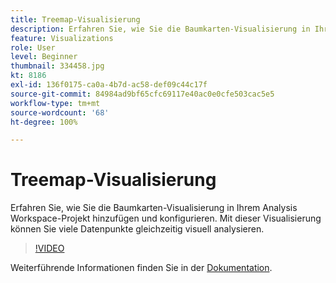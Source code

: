 ```yaml
---
title: Treemap-Visualisierung
description: Erfahren Sie, wie Sie die Baumkarten-Visualisierung in Ihrem Analysis Workspace-Projekt hinzufügen und konfigurieren. Mit dieser Visualisierung können Sie viele Datenpunkte gleichzeitig visuell analysieren.
feature: Visualizations
role: User
level: Beginner
thumbnail: 334458.jpg
kt: 8186
exl-id: 136f0175-ca0a-4b7d-ac58-def09c44c17f
source-git-commit: 84984ad9bf65cfc69117e40ac0e0cfe503cac5e5
workflow-type: tm+mt
source-wordcount: '68'
ht-degree: 100%

---
```


# Treemap-Visualisierung

Erfahren Sie, wie Sie die Baumkarten-Visualisierung in Ihrem Analysis Workspace-Projekt hinzufügen und konfigurieren. Mit dieser Visualisierung können Sie viele Datenpunkte gleichzeitig visuell analysieren.

>[!VIDEO](https://video.tv.adobe.com/v/334458/?quality=12&learn=on)

Weiterführende Informationen finden Sie in der [Dokumentation](https://experienceleague.adobe.com/docs/analytics/analyze/analysis-workspace/visualizations/treemap.html?lang=de).
